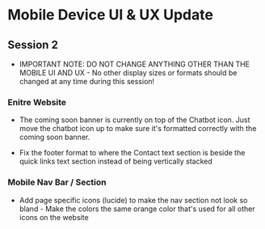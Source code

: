 # Mobile Device UI & UX Update #

## Session 2 ##
- IMPORTANT NOTE: DO NOT CHANGE ANYTHING OTHER THAN THE MOBILE UI AND UX - No other display sizes or formats should be changed at any time during this session!

### Enitre Website ###

- The coming soon banner is currently on top of the Chatbot icon. Just move the chatbot icon up to make sure it's formatted correctly with the coming soon banner. 

-  Fix the footer format to where the Contact text section is beside the quick links text section instead of being vertically stacked

### Mobile Nav Bar / Section ###
- Add page specific icons (lucide) to make the nav section not look so bland - Make the colors the same orange color that's used for all other icons on the website
